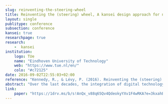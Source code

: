 ```yaml
---
slug: reinventing-the-steering-wheel
title: Reinventing the (steering) wheel, A kansei design approach for novel driving experience
layout: single
publitype: conference
subsection: conference
kansei: true
researchpage: true
research: 
    -  kansei
institution:
    logo: TUe
    name: "Eindhoven University of Technology"
    web: "https://www.tue.nl/en/"
    colo: "#c72125"
date: 2016-09-02T22:55:03+02:00
reference: "Kennedy, R., & Lévy, P. (2016). Reinventing the (steering) wheel – A kansei design approach for novel driving experience. Proceedings of Kansei Engineering and Emotion Research International Conference 2016, KEER2016. Leeds, UK: Japan Society of Kansei Engineering."
abstract: "Over the last decades, the integration of digital technology in the automotive industry has caused important transformations for interaction design in regards with secondary controls, but much less in regards with primary controls. However, not only primary controls remain the dominant artefact to interact with in the driving experience, but also distracted drivers (i.e., interacting with secondary controls or other artefacts while driving) are a major reason of accidents. In this paper, we introduce a design project on the steering wheel, taken from a kansei design perspective. Based on a kansei design framework, structured by three stages (Expression, Gesture, Affect), we observed the way drivers interact with various forms of steering wheel in order to create design propositions for greater and safer driving experiences in the context of novel driving conditions, i.e., with novel technologies and recent driving techniques. This overall project aims at revisiting fully the driving experience, while inquiring further the framing of a direct kansei design approach."
link:
    paper: "https://1drv.ms/b/s!AnQx_v88q65Qv4QdeokyYXv1F4wRKA?e=3kxahB"
---
```


